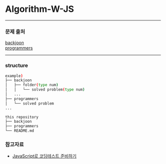 # Algorithm-W-JS

---

### 문제 출처

[backjoon](https://www.acmicpc.net/problemset)<br/>
[programmers](https://programmers.co.kr/learn/challenges?tab=all_challenges)

---

### structure

```bash
example)
├── backjoon
│   ├── folder(type num)
│   │   └── solved problem(type num)
│   ...
├── programmers
│   └── solved problem
...

this repository
├── backjoon
├── programmers
└── README.md

```

### 참고자료

- [JavaScript로 코딩테스트 준비하기](https://velog.io/@bigsaigon333/Javascript%EB%A1%9C-%EC%BD%94%EB%94%A9%ED%85%8C%EC%8A%A4%ED%8A%B8-%EC%A4%80%EB%B9%84%ED%95%98%EA%B8%B01-%EC%9E%85%EC%B6%9C%EB%A0%A5)
